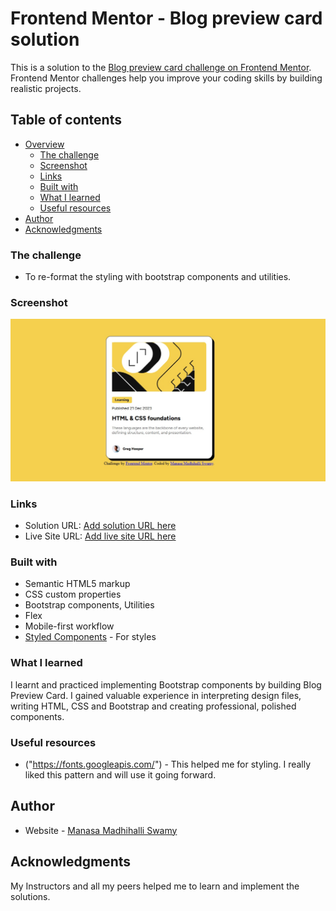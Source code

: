 # Frontend Mentor - Blog preview card solution

This is a solution to the [Blog preview card challenge on Frontend Mentor](https://www.frontendmentor.io/challenges/blog-preview-card-ckPaj01IcS). Frontend Mentor challenges help you improve your coding skills by building realistic projects. 

## Table of contents

- [Overview](#overview)
  - [The challenge](#the-challenge)
  - [Screenshot](#screenshot)
  - [Links](#links)
  - [Built with](#built-with)
  - [What I learned](#what-i-learned)
  - [Useful resources](#useful-resources)
- [Author](#author)
- [Acknowledgments](#acknowledgments)


### The challenge
- To re-format the styling with bootstrap components and utilities.

### Screenshot

![](./screenshot.jpg)

### Links

- Solution URL: [Add solution URL here](https://your-solution-url.com)
- Live Site URL: [Add live site URL here](https://your-live-site-url.com)

### Built with

- Semantic HTML5 markup
- CSS custom properties
- Bootstrap components, Utilities
- Flex
- Mobile-first workflow
- [Styled Components]("https://fonts.googleapis.com/") - For styles

### What I learned

I learnt and practiced implementing Bootstrap components by building Blog Preview Card. I gained valuable experience in interpreting design files, writing HTML, CSS and Bootstrap and creating professional, polished components.

### Useful resources

- ("https://fonts.googleapis.com/") - This helped me for styling. I really liked this pattern and will use it going forward.

## Author

- Website - [Manasa Madhihalli Swamy](https://www.your-site.com)

## Acknowledgments

My Instructors and all my peers helped me to learn and implement the solutions.

